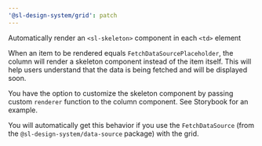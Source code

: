 ```yaml
---
'@sl-design-system/grid': patch
---
```


Automatically render an `<sl-skeleton>` component in each `<td>` element

When an item to be rendered equals `FetchDataSourcePlaceholder`, the column will render a
skeleton component instead of the item itself. This will help users understand that the
data is being fetched and will be displayed soon.

You have the option to customize the skeleton component by passing custom `renderer` function
to the column component. See Storybook for an example.

You will automatically get this behavior if you use the `FetchDataSource` (from the
`@sl-design-system/data-source` package) with the grid.
